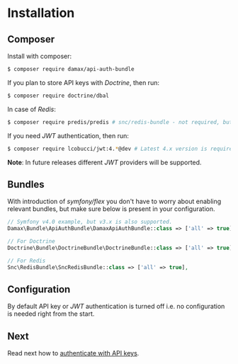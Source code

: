 # Installation

## Composer

Install with composer:

```bash
$ composer require damax/api-auth-bundle
```

If you plan to store API keys with _Doctrine_, then run:

```bash
$ composer require doctrine/dbal
```

In case of _Redis_:

```bash
$ composer require predis/predis # snc/redis-bundle - not required, but recommended.
```

If you need _JWT_ authentication, then run:

```bash
$ composer require lcobucci/jwt:4.*@dev # Latest 4.x version is required.
```

__Note__: In future releases different _JWT_ providers will be supported.

## Bundles

With introduction of _symfony/flex_ you don't have to worry about enabling relevant bundles, but make sure below is present in your configuration.

```php
// Symfony v4.0 example, but v3.x is also supported.
Damax\Bundle\ApiAuthBundle\DamaxApiAuthBundle::class => ['all' => true],

// For Doctrine
Doctrine\Bundle\DoctrineBundle\DoctrineBundle::class => ['all' => true],

// For Redis
Snc\RedisBundle\SncRedisBundle::class => ['all' => true],
```

## Configuration

By default API key or _JWT_ authentication is turned off i.e. no configuration is needed right from the start.

## Next

Read next how to [authenticate with API keys](api-key.md).
